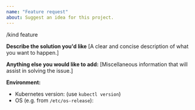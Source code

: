 ```yaml
---
name: "Feature request"
about: Suggest an idea for this project.
---
```


/kind feature

**Describe the solution you'd like**
[A clear and concise description of what you want to happen.]

**Anything else you would like to add:**
[Miscellaneous information that will assist in solving the issue.]

**Environment:**

- Kubernetes version: (use `kubectl version`)
- OS (e.g. from `/etc/os-release`):
